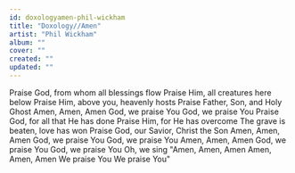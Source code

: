 ```yaml
---
id: doxologyamen-phil-wickham
title: "Doxology//Amen"
artist: "Phil Wickham"
album: ""
cover: ""
created: ""
updated: ""
---
```


Praise God, from whom all blessings flow
Praise Him, all creatures here below
Praise Him, above you, heavenly hosts
Praise Father, Son, and Holy Ghost
Amen, Amen, Amen
God, we praise You
God, we praise You
Praise God, for all that He has done
Praise Him, for He has overcome
The grave is beaten, love has won
Praise God, our Savior, Christ the Son
Amen, Amen, Amen
God, we praise You
God, we praise You
Amen, Amen, Amen
God, we praise You
God, we praise You
Oh, we sing
"Amen, Amen, Amen
Amen, Amen, Amen
We praise You
We praise You"